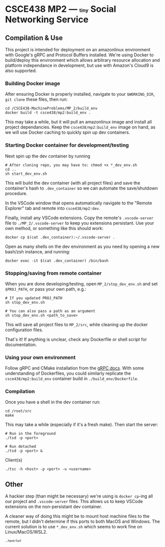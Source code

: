 # CSCE438 MP2 — <font size="3">tiny</font> Social Networking Service

## Compilation & Use
This project is intended for deployment on an amazonlinux environment with Google's gRPC and Protocol Buffers installed. We're using Docker to build/deploy this environment which allows arbitrary resource allocation and platform independance in development, but use with Amazon's Cloud9 is also supported.

### Building Docker image

After ensuring Docker is properly installed, navigate to your `$WORKING_DIR`, `git clone` these files, then run:
    
    cd /CSCE438-MachineProblems/MP_2/build_env
    docker build -t csce438/mp2:build_env .

This may take a while, but it will pull an amazonlinux image and install all project dependancies. Keep the `csce438/mp2:build_env` image on hand, as we will use Docker caching to quickly spin up dev containers. 

### Starting Docker container for development/testing
Next spin up the dev container by running

    # After cloning repo, you may have to: chmod +x *_dev_env.sh 
    cd ..
    sh start_dev_env.sh

This will build the dev container (with all project files) and save the container's hash to `.dev_container` so we can automate the save/shutdown procedure.

In the VSCode window that opens automatically navigate to the "Remote Explorer" tab and remote into `csce438/mp2:dev`. 

Finally, install any VSCode extensions. Copy the remote's `.vscode-server` file to `./MP_2/.vscode-server` to keep you extensions persistant. Use your own method, or something like this should work:

    docker cp $(cat .dev_container):~/.vscode-server .

Open as many shells on the dev environment as you need by opening a new bash/zsh instance, and running:

    docker exec -it $(cat .dev_container) /bin/bash

### Stopping/saving from remote container
When you are done developing/testing, open `MP_2/stop_dev_env.sh` and set `$PROJ_PATH`, or pass your own path, e.g.:

    # If you updated PROJ_PATH
    sh stop_dev_env.sh

    # You can also pass a path as an argument
    sh stop_dev_env.sh <path_to_save>

This will save all project files to `MP_2/src`, while cleaning up the docker configuration files.

That's it! If anything is unclear, check any Dockerfile or shell script for documentation.

### Using your own environment 
Follow gRPC and CMake installation from the [gRPC docs](https://grpc.io/docs/languages/cpp/quickstart/). With some understanding of Dockerfiles, you could similarly replicate the `csce438/mp2:build_env` container build in `./build_env/Dockerfile`.

### Compilation
Once you have a shell in the dev container run:

    cd /root/src
    make

This may take a while (especially if it's a fresh make). Then start the server:
    
    # Run in the foreground
    ./tsd -p <port>

    # Run detached
    ./tsd -p <port> &

Client(s)

    ./tsc -h <host> -p <port> -u <username>

## Other
A hackier step (than might be necessary) we're using is `docker cp`-ing all our project and `.vscode-server` files. This allows us to keep VSCode extensions on the non-persistant dev container.

A cleaner way of doing this might be to mount host machine files to the remote, but I didn't determine if this ports to both MacOS and Windows. The current solution is to use `*_dev_env.sh` which seems to work fine on Linux/MacOS/WSL2.

<font size="1">...have fun!</font>